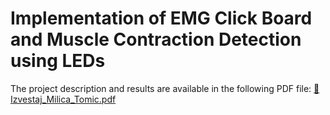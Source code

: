 # Implementation of EMG Click Board and Muscle Contraction Detection using LEDs
The project description and results are available in the following PDF file:
[📄Izvestaj_Milica_Tomic.pdf](Izvestaj_Milica_Tomic.pdf)
